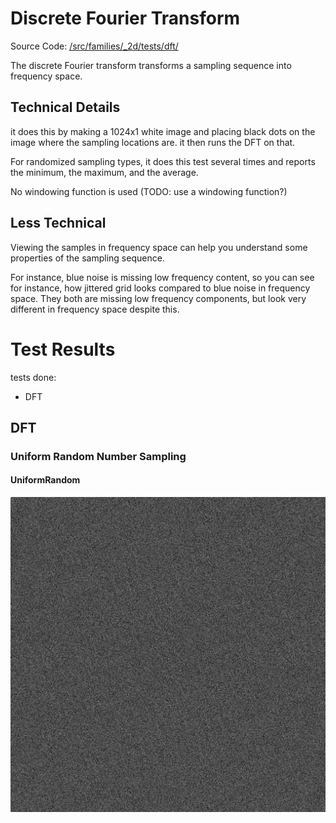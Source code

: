 # Discrete Fourier Transform
Source Code: [/src/families/_2d/tests/dft/](../../../../src/families/_2d/tests/dft/)

The discrete Fourier transform transforms a sampling sequence into frequency space.



## Technical Details



it does this by making a 1024x1 white image and placing black dots on the image where the sampling locations are.  it then runs the DFT on that.



For randomized sampling types, it does this test several times and reports the minimum, the maximum, and the average.



No windowing function is used (TODO: use a windowing function?)



## Less Technical



Viewing the samples in frequency space can help you understand some properties of the sampling sequence.



For instance, blue noise is missing low frequency content, so you can see for instance, how jittered grid looks compared to blue noise in frequency space.  They both are missing low frequency components, but look very different in frequency space despite this.


# Test Results

 tests done:

* DFT

## DFT

### Uniform Random Number Sampling

#### UniformRandom

![UniformRandom](../../../_2d/samples/uniform_random/DFT_UniformRandom.png)  

